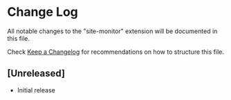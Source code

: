 # Change Log

All notable changes to the "site-monitor" extension will be documented in this file.

Check [Keep a Changelog](http://keepachangelog.com/) for recommendations on how to structure this file.

## [Unreleased]

- Initial release